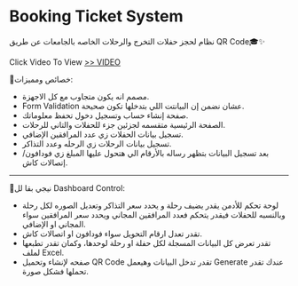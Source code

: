 # Booking Ticket System

نظام لحجز حفلات التخرج والرحلات الخاصه بالجامعات عن طريق QR Code🎓✨

Click Video To View [>> VIDEO](https://vimeo.com/manage/videos/950791209)


📍خصائص ومميزات:
- مصمم انه يكون متجاوب مع كل الاجهزة.
- Form Validation عشان نضمن إن البيانتت اللي بتدخلها تكون صحيحة.
- صفحة إنشاء حساب وتسجيل دخول تحفظ معلوماتك.
- الصفحة الرئيسية متقسمه لجزئين جزء للحفلات والتاني للرحلات.
- تسجيل بيانات الحفلات زي عدد المرافقين الإضافي.
- تسجيل بيانات الرحلات زي الرحله وعدد التذاكر.
- بعد تسجيل البيانات بتظهر رساله بالأرقام الي هتحول عليها المبلغ زي فودافون/إتصالات كاش.
_______

📍نيجي بقا لل Dashboard Control:
- لوحة تحكم للأدمن يقدر يضيف رحلة و يحدد سعر التذاكر وتعديل الصوره لكل رحلة وبالنسبه للحفلات فيقدر يتحكم فعدد المرافقين المجاني ويحدد سعر المرافقين سواء المجاني او الإضافي.
- تقدر تعدل ارقام التحويل سواء فودافون او اتصالات كاش.
- تقدر تعرض كل البيانات المسجلة لكل حفلة او رحلة لوحدها، وكمان تقدر تطبعها لملف Excel.
- صفحه لإنشاء وتحميل QR Code تقدر تدخل البيانات وهيعمل Generate عندك تقدر تحملها فشكل صورة.
